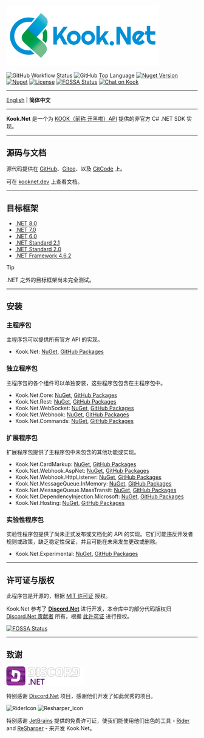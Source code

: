 ﻿<img src="./docs/logo/Logo_Labeled.png" alt="logo" height="160"/>

![GitHub Workflow Status](https://img.shields.io/github/actions/workflow/status/gehongyan/Kook.Net/push.yml?branch=master)
![GitHub Top Language](https://img.shields.io/github/languages/top/gehongyan/Kook.Net)
[![Nuget Version](https://img.shields.io/nuget/v/Kook.Net)](https://www.nuget.org/packages/Kook.Net)
[![Nuget](https://img.shields.io/nuget/dt/Kook.Net?color=%230099ff)](https://www.nuget.org/packages/Kook.Net)
[![License](https://img.shields.io/github/license/gehongyan/Kook.Net)](https://github.com/gehongyan/Kook.Net/blob/master/LICENSE)
[![FOSSA Status](https://app.fossa.com/api/projects/git%2Bgithub.com%2Fgehongyan%2FKook.Net.svg?type=shield)](https://app.fossa.com/projects/git%2Bgithub.com%2Fgehongyan%2FKook.Net?ref=badge_shield)
[![Chat on Kook](https://www.kookapp.cn/api/v3/badge/guild?guild_id=1591057729615250)](https://kook.top/EvxnOb)

---

[English](./README.md) | **简体中文**

---

**Kook.Net** 是一个为 [KOOK（前称 开黑啦）API](https://developer.kookapp.cn/doc/intro) 提供的非官方 C# .NET SDK 实现。

---

## 源码与文档

源代码提供在 [GitHub](https://github.com/gehongyan/Kook.Net)、[Gitee](https://gitee.com/gehongyan/Kook.Net)、以及
[GitCode](https://gitcode.com/gehongyan/Kook.Net) 上。

可在 [kooknet.dev](https://kooknet.dev) 上查看文档。

---

## 目标框架

- [.NET 8.0](https://dotnet.microsoft.com/download/dotnet/8.0)
- [.NET 7.0](https://dotnet.microsoft.com/download/dotnet/7.0)
- [.NET 6.0](https://dotnet.microsoft.com/download/dotnet/6.0)
- [.NET Standard 2.1](https://learn.microsoft.com/dotnet/standard/net-standard?tabs=net-standard-2-1)
- [.NET Standard 2.0](https://learn.microsoft.com/dotnet/standard/net-standard?tabs=net-standard-2-0)
- [.NET Framework 4.6.2](https://dotnet.microsoft.com/download/dotnet-framework/net462)

> [!TIP]
> .NET 之外的目标框架尚未完全测试。

---

## 安装

### 主程序包

主程序包可以提供所有官方 API 的实现。

- Kook.Net: [NuGet](https://www.nuget.org/packages/Kook.Net/), [GitHub Packages](https://github.com/gehongyan/Kook.Net/pkgs/nuget/Kook.Net)

### 独立程序包

主程序包的各个组件可以单独安装，这些程序包包含在主程序包中。

- Kook.Net.Core: [NuGet](https://www.nuget.org/packages/Kook.Net.Core/),
  [GitHub Packages](https://github.com/gehongyan/Kook.Net/pkgs/nuget/Kook.Net.Core)
- Kook.Net.Rest: [NuGet](https://www.nuget.org/packages/Kook.Net.Rest/),
  [GitHub Packages](https://github.com/gehongyan/Kook.Net/pkgs/nuget/Kook.Net.Rest)
- Kook.Net.WebSocket: [NuGet](https://www.nuget.org/packages/Kook.Net.WebSocket/),
  [GitHub Packages](https://github.com/gehongyan/Kook.Net/pkgs/nuget/Kook.Net.WebSocket)
- Kook.Net.Webhook: [NuGet](https://www.nuget.org/packages/Kook.Net.Webhook/),
  [GitHub Packages](https://github.com/gehongyan/Kook.Net/pkgs/nuget/Kook.Net.Webhook)
- Kook.Net.Commands: [NuGet](https://www.nuget.org/packages/Kook.Net.Commands/),
  [GitHub Packages](https://github.com/gehongyan/Kook.Net/pkgs/nuget/Kook.Net.Commands)

### 扩展程序包

扩展程序包提供了主程序包中未包含的其他功能或实现。

- Kook.Net.CardMarkup: [NuGet](https://www.nuget.org/packages/Kook.Net.CardMarkup/),
  [GitHub Packages](https://github.com/gehongyan/Kook.Net/pkgs/nuget/Kook.Net.CardMarkup)
- Kook.Net.Webhook.AspNet: [NuGet](https://www.nuget.org/packages/Kook.Net.Webhook.AspNet/),
  [GitHub Packages](https://github.com/gehongyan/Kook.Net/pkgs/nuget/Kook.Net.Webhook.AspNet)
- Kook.Net.Webhook.HttpListener: [NuGet](https://www.nuget.org/packages/Kook.Net.Webhook.HttpListener/),
  [GitHub Packages](https://github.com/gehongyan/Kook.Net/pkgs/nuget/Kook.Net.Webhook.HttpListener)
- Kook.Net.MessageQueue.InMemory: [NuGet](https://www.nuget.org/packages/Kook.Net.MessageQueue.InMemory/),
  [GitHub Packages](https://github.com/gehongyan/Kook.Net/pkgs/nuget/Kook.Net.MessageQueue.InMemory/)
- Kook.Net.MessageQueue.MassTransit: [NuGet](https://www.nuget.org/packages/Kook.Net.MessageQueue.MassTransit/),
  [GitHub Packages](https://github.com/gehongyan/Kook.Net/pkgs/nuget/Kook.Net.MessageQueue.MassTransit/)
- Kook.Net.DependencyInjection.Microsoft: [NuGet](https://www.nuget.org/packages/Kook.Net.DependencyInjection.Microsoft/),
  [GitHub Packages](https://github.com/gehongyan/Kook.Net/pkgs/nuget/Kook.Net.DependencyInjection.Microsoft/)
- Kook.Net.Hosting: [NuGet](https://www.nuget.org/packages/Kook.Net.Hosting/),
  [GitHub Packages](https://github.com/gehongyan/Kook.Net/pkgs/nuget/Kook.Net.Hosting/)

### 实验性程序包

实验性程序包提供了尚未正式发布或文档化的 API 的实现。它们可能违反开发者规则或政策，缺乏稳定性保证，并且可能在未来发生更改或删除。

- Kook.Net.Experimental: [NuGet](https://www.nuget.org/packages/Kook.Net.Experimental/),
  [GitHub Packages](https://github.com/gehongyan/Kook.Net/pkgs/nuget/Kook.Net.Experimental)

---

## 许可证与版权

此程序包是开源的，根据 [MIT 许可证](LICENSE) 授权。

Kook.Net 参考了 **[Discord.Net](https://github.com/discord-net/Discord.Net)** 进行开发，本仓库中的部分代码版权归
[Discord.Net 贡献者](https://github.com/discord-net/Discord.Net/graphs/contributors) 所有，根据
[此许可证](https://github.com/discord-net/Discord.Net/blob/dev/LICENSE) 进行授权。

[![FOSSA Status](https://app.fossa.com/api/projects/git%2Bgithub.com%2Fgehongyan%2FKook.Net.svg?type=large)](https://app.fossa.com/projects/git%2Bgithub.com%2Fgehongyan%2FKook.Net?ref=badge_large)

---

## 致谢

<img src="./assets/Discord.Net_Logo.svg" alt="drawing" height="50"/>

特别感谢 [Discord.Net](https://github.com/discord-net/Discord.Net) 项目，感谢他们开发了如此优秀的项目。

<p>
  <img src="./assets/Rider_Icon.svg" height="50" alt="RiderIcon"/>
  <img src="./assets/ReSharper_Icon.png" height="50" alt="Resharper_Icon"/>
</p>

特别感谢 [JetBrains](https://www.jetbrains.com) 提供的免费许可证，使我们能使用他们出色的工具 -
[Rider](https://www.jetbrains.com/rider/) and [ReSharper](https://www.jetbrains.com/resharper/) -
来开发 Kook.Net。
